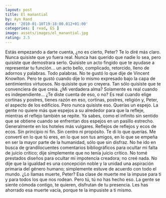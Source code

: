```yaml
---
layout: post
title: El manantial
by: Ayn Rand
date: '2010-01-10T19:18:00.012+01:00'
categories: [ read, ES ]
image: assets/images/el_manantial.jpg
rating: 3.5
---
```


Estás empezando a darte cuenta, ¿no es cierto, Peter? Te lo diré más claro. Nunca quisiste que yo fuera real. Nunca has querido que nadie lo sea, pero quisiste que demostrara serlo. Quisiste un acto fingido que te ayudase a representar tu función... un acto bello, complicado, retorcido, lleno de adornos y palabras. Todo palabras. No te gustó lo que dije de Vincent Knowlton. Pero te gustó cuando dije lo mismo expresado bajo la capa de sentimientos virtuosos. No quisiste que yo creyera. Tan sólo quisiste que te convenciera de que creía. ¿Mi verdadera alma? Solamente es real cuando es independiente... ¿Te diste cuenta de eso, o no? Es real cuando elige cortinas y postres, tienes razón en eso, cortinas, postres, religión y, Peter, el aspecto de los edificios. Pero nunca quisiste eso. Querías un espejo. La gente no quiere más que espejos a su alrededor para que la refleje, mientras el reflejo también se repite. Ya sabes, como el infinito sin sentido que se obtiene cuando se enfrentan dos espejos en un pasillo estrecho. Generalmente en los hoteles más vulgares. Reflejos de reflejos y ecos de ecos. Sin principio ni fin. Sin centro ni propósito. Te di lo que querías. Me convertí en lo que tú eres, en lo que son tus amigos, en lo que se empeña en ser la mayor parte de la humanidad, sólo que sin disfraz. No he ido en busca de grandilocuentes comentarios bibliográficos para ocultar mi falta de juicio crítico; dije simplemente que no tenía juicio crítico. No tomé prestados diseños para ocultar mí impotencia creadora; no creé nada. No dije que la igualdad es una concepción noble y la unidad una aspiración primaria del género humano; simplemente estuve de acuerdo con todo el mundo. ¿Lo llamas muerte, Peter? Esa clase de muerte me la impuse para ti y para todos los que nos rodean. Pero tú, tú no has hecho eso. La gente se siente cómoda contigo, te quieren, disfrutan de tu presencia. Les has ahorrado esa muerte vacía, porque te la impusiste a ti mismo.

